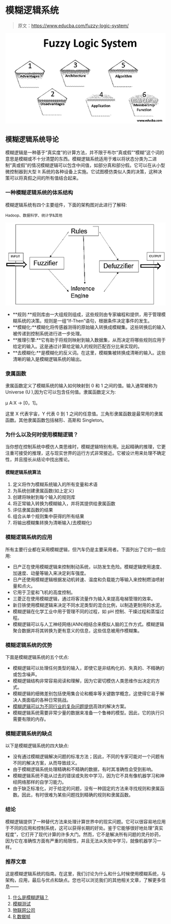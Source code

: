 # 模糊逻辑系统

> 原文：<https://www.educba.com/fuzzy-logic-system/>

![Fuzzy logic system](img/9a335d91cc754831615bdd20f6753ef6.png)



## 模糊逻辑系统导论

模糊逻辑是一种基于“真实度”的计算方法，并不限于布尔“真或假”“模糊”这个词的意思是模糊或不十分清楚的东西。模糊逻辑系统适用于难以将状态分类为二进制“真或假”的情况模糊逻辑可以包含中间值，如部分真和部分假。它可以在从小型微控制器到大型 It 系统的各种设备上实施。它试图模仿类似人类的决策，这种决策可以将真假之间的所有值结合起来。

### 一种模糊逻辑系统的体系结构

模糊逻辑系统有四个主要组件，下面的架构图对此进行了解释:

<small>Hadoop、数据科学、统计学&其他</small>

![fuzzy logic](img/c14b736abc190611d15ee9f51a5eafb5.png)



*   **规则:**规则库由一大组规则组成，这些规则由专家编程和提供，用于管理模糊系统的决策。规则是一组“If-Then”语句，根据条件决定事件的发生。
*   **模糊化:**模糊化将传感器测得的原始输入转换成模糊集。这些转换后的输入被传递到控制系统进行进一步处理。
*   **推理引擎:**它有助于将规则映射到输入数据集，从而决定将哪些规则应用于给定的输入。这是通过计算给定输入的规则匹配百分比来实现的。
*   **去模糊化:**是模糊化的反义词。在这里，模糊集被转换成清晰的输入。这些清晰的输入是模糊逻辑系统的输出。

### 隶属函数

隶属函数定义了模糊系统的输入如何映射到 0 和 1 之间的值。输入通常被称为 Universe (U ),因为它可以包含任何值。隶属函数定义为:

μ A:X → [0，1]。

这里 X 代表宇宙，Y 代表 0 到 1 之间的任意值。三角形隶属函数是最常用的隶属函数。其他隶属函数包括梯形、高斯和 Singleton。

### 为什么以及何时使用模糊逻辑？

当你想在控制系统中模仿人类思维时，模糊逻辑特别有用。比起精确的推理，它更注重可接受的推理，这与现实世界的运行方式非常接近。它被设计用来处理不确定性，并且擅长从结论中找出推论。

#### 模糊逻辑系统算法

1.  定义将作为模糊系统输入的所有变量和术语
2.  为系统创建隶属函数(如上定义)
3.  创建将映射到每个输入的规则库
4.  将正常输入转换为模糊输入，并将其提供给隶属函数
5.  评估隶属函数的结果
6.  组合从单个规则集中获得的所有结果
7.  将输出模糊集转换为清晰输入(去模糊化)

### 模糊逻辑系统的应用

所有主要行业都在采用模糊逻辑，但汽车仍是主要采用者。下面列出了它的一些应用:

*   日产正在使用模糊逻辑来控制制动系统，以防发生危险。模糊逻辑使用速度、加速度、动量等输入来决定刹车强度。
*   日产还使用模糊逻辑根据发动机转速、温度和负载能力等输入来控制燃油喷射量和点火。
*   它用于卫星和飞机的高度控制。
*   三菱正在使用模糊逻辑，通过将客流量作为输入来提高电梯管理的效率。
*   新日铁使用模糊逻辑来决定不同水泥类型的混合比例，以制造更耐用的水泥。
*   模糊逻辑在化学工业中用于管理不同的过程，如 pH 控制、干燥过程和蒸馏过程。
*   模糊逻辑可以与人工神经网络(ANN)相结合来模拟人脑的工作方式。模糊逻辑聚合数据并将其转换为更有意义的信息，这些信息被用作模糊集。

### 模糊逻辑系统的优势

下面是模糊逻辑系统的五个优点:

*   模糊逻辑可以处理任何类型的输入，即使它是非结构化的、失真的、不精确的或包含噪声。
*   模糊逻辑结构非常容易阅读和理解，因为它密切模仿人类思维作出决定的方式。
*   模糊逻辑的细微差别包括使用集合论和概率等关键数学概念，这使得它易于解决人类面临的各种日常挑战。
*   [模糊逻辑可以为不同行业的复杂问题提供](https://www.educba.com/applications-of-fuzzy-logic/)高效的解决方案。
*   模糊逻辑系统需要非常少量的数据来准备一个鲁棒的模型。因此，它的执行只需要有限的内存。

### 模糊逻辑系统的缺点

以下是模糊逻辑系统的四大缺点:

*   没有通过模糊逻辑解决问题的标准方法；因此，不同的专家可能对一个问题有不同的解决方案，从而导致歧义。
*   由于模糊逻辑系统处理精确和不精确的数据，有时其准确性会受到影响。
*   模糊逻辑系统不能从过去的错误或失败中学习，因为它不具有像机器学习和神经网络那样的自学习能力。
*   由于缺乏标准化，对于给定的问题，没有一种固定的方法来寻找规则和隶属函数。因此，有时很难为某些问题找到精确的规则和隶属函数。

### 结论

模糊逻辑提供了一种替代方法来处理计算世界中的现实问题。它可以很容易地应用于不同的应用和控制系统，这可以获得长期的好处。鉴于它能够很好地处理“真实程度”，它打开了现代计算的许多大门。然而，它不是解决所有问题的灵丹妙药，因为它在准确性方面有严重的局限性，并且无法从失败中学习，就像机器学习一样。

### 推荐文章

这是模糊逻辑系统的指南。在这里，我们讨论为什么和什么时候使用模糊系统，与架构，应用，最后与优点和缺点。您也可以浏览我们的其他相关文章，了解更多信息——

1.  [什么是模糊逻辑？](https://www.educba.com/what-is-fuzzy-logic/)
2.  [模糊测试](https://www.educba.com/fuzz-testing/)
3.  [物联网公司](https://www.educba.com/iot-companies/)
4.  [R 数据帧](https://www.educba.com/data-frames-in-r/)





